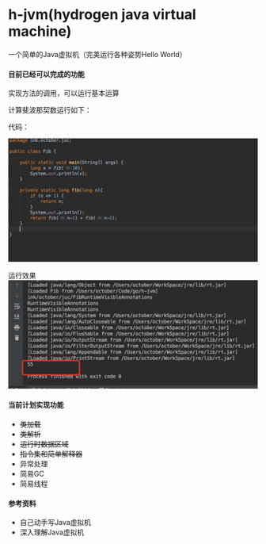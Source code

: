 # h-jvm(hydrogen java virtual machine)
一个简单的Java虚拟机（完美运行各种姿势Hello World）

#### 目前已经可以完成的功能
实现方法的调用，可以运行基本运算

计算斐波那契数运行如下：

代码：

![code](./img/fib_code.png)


运行效果
![result](./img/run_result.png)


#### 当前计划实现功能
* ~~类加载~~
* ~~类解析~~
* ~~运行时数据区域~~
* ~~指令集和简单解释器~~
* 异常处理
* 简易GC
* 简易线程

#### 参考资料
* 自己动手写Java虚拟机
* 深入理解Java虚拟机


